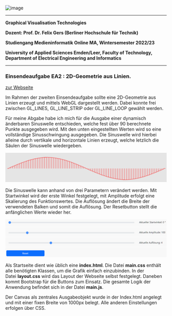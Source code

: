 ![image](https://user-images.githubusercontent.com/32162305/150810942-99672aac-99af-47ea-849b-ba263fae0c3f.png)

---

**Graphical Visualisation Technologies**

**Dozent: Prof. Dr. Felix Gers (Berliner Hochschule für Technik)**

**Studiengang Medieninformatik Online MA, Wintersemester 2022/23**

**University of Applied Sciences Emden/Leer, Faculty of Technology, Department of Electrical Engineering and
Informatics**

---

### Einsendeaufgabe EA2 : 2D-Geometrie aus Linien.

[zur Webseite](https://gvt.ckitte.de/ea2/)

Im Rahmen der zweiten Einsendeaufgabe sollte eine 2D-Geometrie aus Linien erzeugt und mittels WebGL dargestellt werden. Dabei konnte frei zwischen GL_LINES, GL_LINE_STRIP oder GL_LINE_LOOP gewählt werden.

Für meine Abgabe habe ich mich für die Ausgabe einer dynamisch änderbaren Sinuswelle entschieden, welche fest über 90 berechnete Punkte ausgegeben wird. Mit den unten eingestellten Werten wird so eine vollständige Sinusschwingung ausgegeben. Die Sinuswelle wird hierbei alleine durch vertikale und horizontale Linien erzeugt, welche letzlich die Säulen der Sinuswelle wiedergeben.

![](assets/2022-10-16-13-22-08-image.png)

Die Sinuswelle kann anhand von drei Parametern verändert werden.  Mit Startwinkel wird der erste Winkel festgelegt, mit Amplitude erfolgt eine Skalierung des Funktionswertes. Die Auflösung ändert die Breite der verwendeten Balken und somit die Auflösung. Der Resetbutton stellt die anfänglichen Werte wieder her.

![](assets/2022-10-16-13-33-35-image.png)

Als Startseite dient wie üblich eine **index.html**. Die Datei **main.css** enthält alle benötigten Klassen, um die Grafik einfach einzubinden. In der Datei **layout.css** wird das Layout der Webseite selbst festgelegt. Daneben kommt Bootstrap für die Buttons zum Einsatz. Die gesamte Logik der Anwendung befindet sich in der Datei **main.js**.

Der Canvas als zentrales Ausgabeobjekt wurde in der Index.html angelegt und mit einer fixen Breite von 1000px belegt. Alle anderen Einstellungen erfolgen über CSS.
